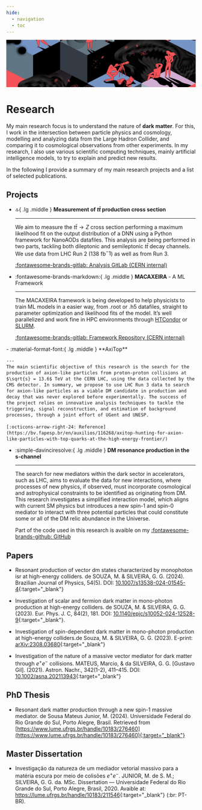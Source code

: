 ```yaml
---
hide:
  - navigation
  - toc
---
```

![](../assets/research-background.jpg)
# Research

My main research focus is to understand the nature of **dark matter**. For this, I work in the intersection between particle physics and cosmology, modelling and analyzing data from the Large Hadron Collider, and comparing it to cosmological observations from other experiments. In my research, I also use various scientific computing techniques, mainly artificial intelligence models, to try to explain and predict new results.

In the following I provide a summary of my main research projects and a list of selected publications.

## Projects

<div class="grid cards" markdown>

-   :top:{ .lg .middle } **Measurement of $t \bar t$ production cross section**

    ---
    We aim to measure the $t \bar t \to Z$ cross section performing a maximum likelihood fit on the output distribution of a DNN using a Python framework for NanoAODs datafiles. This analysis are being performed in two parts, tackling both dileptonic and semileptonic $t\bar t$ decay channels. We use data from LHC Run 2 (138 fb$^−1$) as well as from Run 3.

     [:fontawesome-brands-gitlab: Analysis GitLab (CERN internal)](https://gitlab.cern.ch/sprace/ttZanalysis/pepper)


-   :fontawesome-brands-markdown:{ .lg .middle } **MACAXEIRA** - A ML Framework

    ---
    The MACAXEIRA framework is being developed to help physicists to train ML models in a easier way, from .root or .h5 datafiles, straight to parameter optimization and likelihood fits of the model. It’s well parallelized and work fine in HPC environments through [HTCondor](https://htcondor.org/) or [SLURM](https://slurm.schedmd.com/overview.html). 

     [:fontawesome-brands-gitlab: Framework Repository (CERN internal)](    https://gitlab.cern.ch/sprace/ttZanalysis/pepper/-/tree/master/macaxeira?ref_type=heads)

</div>

<div class="grid cards" markdown>
-   :material-format-font:{ .lg .middle } **AxiTop**

    ---
    The main scientific objective of this research is the search for the production of axion-like particles from proton-proton collisions at $\sqrt{s} = 13.6$ TeV at the CERN LHC, using the data collected by the CMS detector. In summary, we propose to use LHC Run 3 data to search for axion-like particles as a viable DM candidate in production and decay that was never explored before experimentally. The success of the project relies on innovative analysis techniques to tackle the triggering, signal reconstruction, and estimation of background processes, through a joint effort of UGent and UNESP. 

    [:octicons-arrow-right-24: Reference](https://bv.fapesp.br/en/auxilios/116268/axitop-hunting-for-axion-like-particles-with-top-quarks-at-the-high-energy-frontier/)

-   :simple-davinciresolve:{ .lg .middle } **DM resonance production in the s-channel**

    ---
    The search for new mediators within the dark sector in accelerators, such as LHC, aims to evaluate the data for new interactions, where processes of new physics, if observed, must incorporate cosmological and astrophysical constraints to be identified as originating from DM. This research investigates a simplified interaction model, which aligns with current SM physics but introduces a new spin-1 and spin-0 mediator to interact with three potential particles that could constitute some or all of the DM relic abundance in the Universe.
    
    Part of the code used in this research is avaible on my [:fontawesome-brands-github: GitHub](https://github.com/mardsouza/resonant-scalar-madg)

</div>


## Papers

-  Resonant production of vector dm states characterized by monophoton isr at high-energy colliders. de SOUZA, M.  & SILVEIRA, G. G. (2024). Brazilian Journal of Physics, 54(5). DOI: [10.1007/s13538-024-01545-4](https://link.springer.com/article/10.1007/s13538-024-01545-4){:target="_blank"}

- Investigation of scalar and fermion dark matter in mono-photon production at high-energy colliders. de SOUZA, M.  & SILVEIRA, G. G. (2023). Eur. Phys. J. C, 84(2), 181. DOI: [10.1140/epjc/s10052-024-12528-9](https://doi.org/10.1140/epjc/s10052-024-12528-9){:target="_blank"}.

- Investigation of spin-dependent dark matter in mono-photon production at high-energy colliders.de Souza, M.  & SILVEIRA, G. G. (2023). E-print: [arXiv:2308.03680](https://arxiv.org/abs/2308.03680){:target="_blank"}

- Investigation of the nature of a massive vector mediator for dark matter through $e^+e^-$ collisions. MATEUS, Marcio, & da SILVEIRA, G. G. [Gustavo Gil]. (2021). Astron. Nachr., 342(1-2), 411–415. DOI: [10.1002/asna.202113943](https://doi.org/10.1002/asna.202113943){:target="_blank"}

## PhD Thesis

- Resonant dark matter production through a new spin-1 massive mediator. de Sousa Mateus Junior, M. (2024). Universidade Federal do Rio Grande do Sul, Porto Alegre, Brasil. Retrieved from [https://www.lume.ufrgs.br/handle/10183/276460](https://www.lume.ufrgs.br/handle/10183/276460){:target="_blank"}


## Master Dissertation

- Investigação da natureza de um mediador vetorial massivo para a matéria escura por meio de colisões $e^+e^-$. JUNIOR, M. de S. M.; SILVEIRA, G. G. da.  MSc. Dissertation — Universidade Federal do Rio Grande do Sul, Porto Alegre, Brasil, 2020. Avaible at: [<https://lume.ufrgs.br/handle/10183/211546>](https://lume.ufrgs.br/handle/10183/211546){:target="_blank"} (:br: PT-BR).